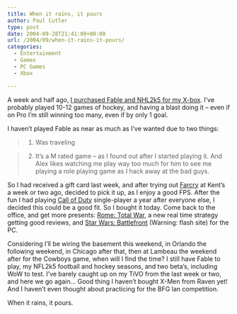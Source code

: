 ```yaml
---
title: When it rains, it pours
author: Paul Cutler
type: post
date: 2004-09-28T21:41:09+00:00
url: /2004/09/when-it-rains-it-pours/
categories:
  - Entertainment
  - Games
  - PC Games
  - Xbox

---
```

A week and half ago, [I purchased Fable and NHL2k5 for my X-box][1]. I&#8217;ve probably played 10-12 games of hockey, and having a blast doing it &#8211; even if on Pro I&#8217;m still winning too many, even if by only 1 goal.

I haven&#8217;t played Fable as near as much as I&#8217;ve wanted due to two things:

> 1. Was traveling
  
> 2. It&#8217;s a M rated game &#8211; as I found out after I started playing it. And Alex likes watching me play way too much for him to see me playing a role playing game as I hack away at the bad guys.

So I had received a gift card last week, and after trying out [Farcry][2] at Kent&#8217;s a week or two ago, decided to pick it up, as I enjoy a good FPS. After the fun I had playing [Call of Duty][3] single-player a year after everyone else, I decided this could be a good fit. So I bought it today. Come back to the office, and get more presents: [Rome: Total War][4], a new real time strategy getting good reviews, and [Star Wars: Battlefront][5] (Warning: flash site) for the PC.

Considering I&#8217;ll be wiring the basement this weekend, in Orlando the following weekend, in Chicago after that, then at Lambeau the weekend after for the Cowboys game, when will I find the time? I still have Fable to play, my NFL2k5 football and hockey seasons, and two beta&#8217;s, including WoW to test. I&#8217;ve barely caught up on my TiVO from the last week or two, and here we go again&#8230; Good thing I haven&#8217;t bought X-Men from Raven yet! And I haven&#8217;t even thought about practicing for the BFG lan competition.

When it rains, it pours.

 [1]: http://www.silwenae.net/blog/index.php?p=33
 [2]: http://www.farcry-thegame.com/
 [3]: http://www.callofduty.com/
 [4]: http://www.totalwar.com/community/rome.htm
 [5]: http://www.lucasarts.com/games/swbattlefront/